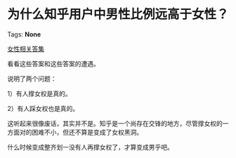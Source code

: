# 为什么知乎用户中男性比例远高于女性？

Tags: **None**

[女性相关答集](https://zhihu.com/collection/369876193)  


看看这些答案和这些答案的遭遇。

说明了两个问题：

1）有人撑女权是真的。

2）有人踩女权也是真的。

这听起来很像废话，其实并不是。知乎是一个尚存在交锋的地方，尽管撑女权的一方面对的困难不小，但还不算是变成了女权黑洞。

什么时候变成整齐划一没有人再撑女权了，才算变成男乎吧。



